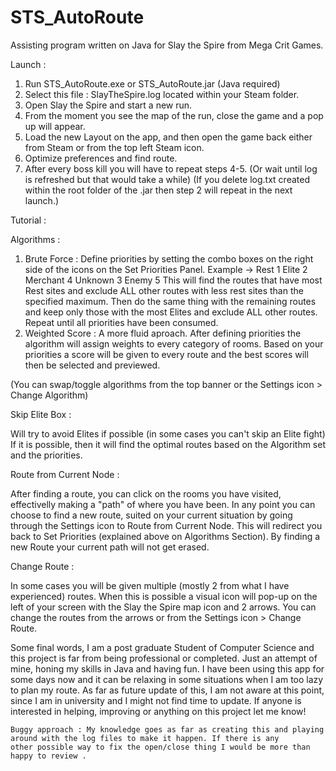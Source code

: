 # STS_AutoRoute
Assisting program written on Java for Slay the Spire from Mega Crit Games. 

Launch : 
1. Run STS_AutoRoute.exe or STS_AutoRoute.jar (Java required)
2. Select this file : SlayTheSpire.log located within your Steam folder.
3. Open Slay the Spire and start a new run.
4. From the moment you see the map of the run, close the game and a pop up will appear.
5. Load the new Layout on the app, and then open the game back either from Steam or from the top left Steam icon.
6. Optimize preferences and find route.
7. After every boss kill you will have to repeat steps 4-5. (Or wait until log is refreshed but that would take a while)
(If you delete log.txt created within the root folder of the .jar then step 2 will repeat in the next launch.)

Tutorial :
  
  Algorithms : 
  1. Brute Force :
     Define priorities by setting the combo boxes on the right side of the icons on the Set Priorities Panel.
     Example -> Rest 1
                Elite 2
                Merchant 4
                Unknown 3
                Enemy 5
     This will find the routes that have most Rest sites and exclude ALL other routes with less rest sites than the specified maximum.
     Then do the same thing with the remaining routes and keep only those with the most Elites and exclude ALL other routes.
     Repeat until all priorities have been consumed.
  2. Weighted Score :
     A more fluid aproach. After defining priorities the algorithm will assign weights to every category of rooms.
     Based on your priorities a score will be given to every route and the best scores will then be selected and previewed.
     
 (You can swap/toggle algorithms from the top banner or the Settings icon > Change Algorithm)
  
  Skip Elite Box : 
  
  Will try to avoid Elites if possible (in some cases you can't skip an Elite fight)
  If it is possible, then it will find the optimal routes based on the Algorithm set and the priorities.
  
  Route from Current Node :
  
  After finding a route, you can click on the rooms you have visited, effectivelly making a "path" of where you have been.
  In any point you can choose to find a new route, suited on your current situation by going through the Settings icon to Route 
  from Current Node. This will redirect you back to Set Priorities (explained above on Algorithms Section). By finding a new Route 
  your current path will not get erased.
  
  Change Route :
  
  In some cases you will be given multiple (mostly 2 from what I have experienced) routes. When this is possible a visual icon will 
  pop-up on the left of your screen with the Slay the Spire map icon and 2 arrows. You can change the routes from the arrows or from the
  Settings icon > Change Route.
  
  Some final words,
    I am a post graduate Student of Computer Science and this project is far from being professional or completed. Just an attempt of
    mine, honing my skills in Java and having fun. I have been using this app for some days now and it can be relaxing in some
    situations when I am too lazy to plan my route. As far as future update of this, I am not aware at this point, since I am in 
    university and I might not find time to update. If anyone is interested in helping, improving or anything on this project let me
    know!
    
    Buggy approach : My knowledge goes as far as creating this and playing around with the log files to make it happen. If there is any
    other possible way to fix the open/close thing I would be more than happy to review .
   
